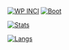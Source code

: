 [![WP INCI](https://github-readme-stats.vercel.app/api/pin/?username=xlthlx&repo=wp-inci&theme=material-palenight)](https://github.com/anuraghazra/github-readme-stats)
[![Boot](https://github-readme-stats.vercel.app/api/pin/?username=xlthlx&repo=boot&&theme=material-palenight)](https://github.com/anuraghazra/github-readme-stats)

[![Stats](https://github-readme-stats.vercel.app/api?username=xlthlx&show_icons=true&count_private=true&theme=material-palenight&custom_title=Stats&include_all_commits=1)](https://github.com/anuraghazra/github-readme-stats)

[![Langs](https://github-readme-stats.vercel.app/api/top-langs/?username=xlthlx&theme=material-palenight&layout=compact&custom_title=Languages)](https://github.com/anuraghazra/github-readme-stats)
